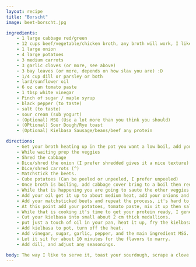 ```yaml
---
layout: recipe
title: "Borscht"
image: beet-borscht.jpg

ingredients:
    - 1 large cabbage red/green
    - 12 cups beef/vegetable/chicken broth, any broth will work, I like beef bone broth
    - 1 large onion
    - 4 large potatoes
    - 3 medium carrots
    - 3 garlic cloves (or more, see above)
    - 3 bay leaves (or more, depends on how slav you are) :D
    - 1/4 cup dill or parsley or both
    - lard/sunflower oil
    - 6 oz can tomato paste
    - 1 tbsp white vinegar
    - Pinch of sugar / maple syrup
    - black pepper (to taste)
    - salt (to taste)
    - sour cream (sub yogurt)
    - (Optional) MSG (Use a lot more than you think you should)
    - (OPtional) Sour Dough/Rye toast
    - (Optional) Kielbasa Sausage/beans/beef any protein

directions:
    - Get your broth heating up in the pot you want a low boil, add your bay leaves in.
    - While waiting prep the veggies
    - Shred the cabbage
    - Dice/shred the onion (I prefer shredded gives it a nice texture)
    - Dice/shred carrots (^)
    - Matchstick the beets.
    - Cube potatoes (Can be peeled or unpeeled, I prefer unpeeled)
    - Once broth is boiling, add cabbage cover bring to a boil then reduce to low heat to cook for about 20 minutes
    - While that is happening you are going to saute the other veggies.
    - Add your oil get it up to about medium heat, add your onions and carrots, saute until the onions just start to brown, go ahead and throw that in the pot.
    - Add your matchsticked beets and repeat the process, it's hard to tell when they've browned just try and dry them out a bit, don't fret the red will come off the pan with a bit of scrubbing, once done toss them in the pot
    - At this point add your potatoes, tomato paste, mix it up then salt to taste, remember you want it a touch salty to compesate for the potatoes, and beets which will just suck up the salt, cook for about 20 minutes on low heat
    - While that is cooking it's time to get your protein ready, I generally opt for kielbasa
    - Cut your kielbasa into small about 2 cm thick medallions.
    - put just a touch of oil in your pan, heat it up, fry the kielbasa until it just starts to get some good black bits.
    - Add kielbasa to pot, turn off the heat.
    - Add vinegar, sugar, garlic, pepper, and the main ingredient MSG.
    - Let it sit for about 10 minutes for the flavors to marry.
    - Add dill, and adjust any seasonings.

body: The way I like to serve it, toast your sourdough, scrape a clove of garlic all over the bread, spread sour cream over the bread sprinkle with a generous amount of dill. Then throw a big dollop of sour cream into the borscht, and once again sprinkle a generous amount of dill on top. I like to dip the bread in the borscht. Something I quite like that I read is somethine some people do is to take a small bite of the garlic clove between bites of borscht it's quite good.
---
```

